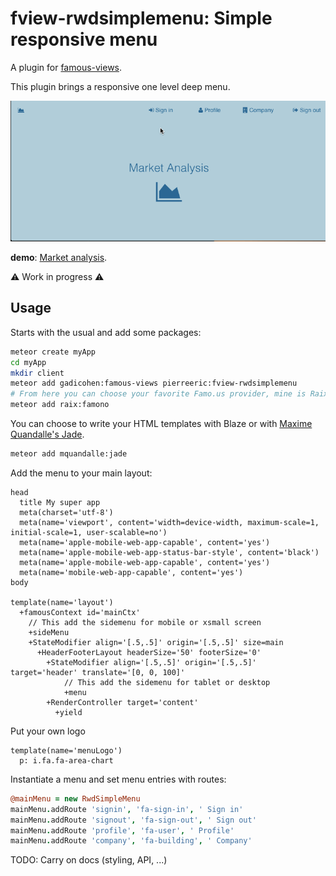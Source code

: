 # fview-rwdsimplemenu: Simple responsive menu
A plugin for [famous-views](http://famous-views.meteor.com).

This plugin brings a responsive one level deep menu.

![fview-rwdsimplemenu](https://raw.githubusercontent.com/PEM--/fview-rwdsimplemenu/master/assets/fview-rwdsimplemenu.gif)

**demo**: [Market analysis](http://marketanalysis.meteor.com/).

:warning: Work in progress :warning:

## Usage
Starts with the usual and add some packages:
```bash
meteor create myApp
cd myApp
mkdir client
meteor add gadicohen:famous-views pierreeric:fview-rwdsimplemenu
# From here you can choose your favorite Famo.us provider, mine is Raix's one.
meteor add raix:famono
```

You can choose to write your HTML templates with Blaze or
with [Maxime Quandalle's Jade](https://github.com/mquandalle/meteor-jade).
```bash
meteor add mquandalle:jade
```

Add the menu to your main layout:
```jade
head
  title My super app
  meta(charset='utf-8')
  meta(name='viewport', content='width=device-width, maximum-scale=1, initial-scale=1, user-scalable=no')
  meta(name='apple-mobile-web-app-capable', content='yes')
  meta(name='apple-mobile-web-app-status-bar-style', content='black')
  meta(name='apple-mobile-web-app-capable', content='yes')
  meta(name='mobile-web-app-capable', content='yes')
body

template(name='layout')
  +famousContext id='mainCtx'
    // This add the sidemenu for mobile or xsmall screen
    +sideMenu
    +StateModifier align='[.5,.5]' origin='[.5,.5]' size=main
      +HeaderFooterLayout headerSize='50' footerSize='0'
        +StateModifier align='[.5,.5]' origin='[.5,.5]' target='header' translate='[0, 0, 100]'
            // This add the sidemenu for tablet or desktop
            +menu
        +RenderController target='content'
          +yield
```

Put your own logo
```jade
template(name='menuLogo')
  p: i.fa.fa-area-chart
```

Instantiate a menu and set menu entries with routes:
```coffee
@mainMenu = new RwdSimpleMenu
mainMenu.addRoute 'signin', 'fa-sign-in', ' Sign in'
mainMenu.addRoute 'signout', 'fa-sign-out', ' Sign out'
mainMenu.addRoute 'profile', 'fa-user', ' Profile'
mainMenu.addRoute 'company', 'fa-building', ' Company'
```

TODO: Carry on docs (styling, API, ...)
